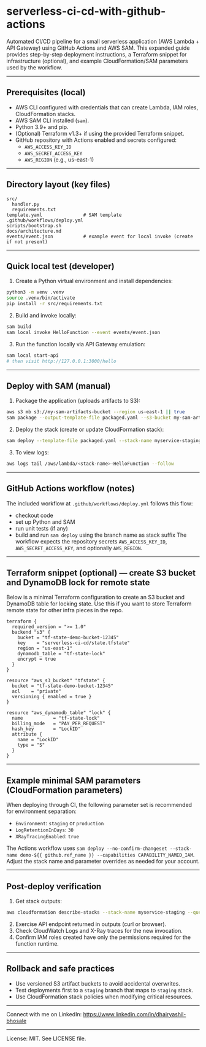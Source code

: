 # serverless-ci-cd-with-github-actions

Automated CI/CD pipeline for a small serverless application (AWS Lambda + API Gateway) using GitHub Actions and AWS SAM.
This expanded guide provides step-by-step deployment instructions, a Terraform snippet for infrastructure (optional),
and example CloudFormation/SAM parameters used by the workflow.

---

## Prerequisites (local)
- AWS CLI configured with credentials that can create Lambda, IAM roles, CloudFormation stacks.
- AWS SAM CLI installed (`sam`).
- Python 3.9+ and pip.
- (Optional) Terraform v1.3+ if using the provided Terraform snippet.
- GitHub repository with Actions enabled and secrets configured:
  - `AWS_ACCESS_KEY_ID`
  - `AWS_SECRET_ACCESS_KEY`
  - `AWS_REGION` (e.g., us-east-1)

---

## Directory layout (key files)
```
src/
  handler.py
  requirements.txt
template.yaml               # SAM template
.github/workflows/deploy.yml
scripts/bootstrap.sh
docs/architecture.md
events/event.json           # example event for local invoke (create if not present)
```

---

## Quick local test (developer)
1. Create a Python virtual environment and install dependencies:
```bash
python3 -m venv .venv
source .venv/bin/activate
pip install -r src/requirements.txt
```
2. Build and invoke locally:
```bash
sam build
sam local invoke HelloFunction --event events/event.json
```
3. Run the function locally via API Gateway emulation:
```bash
sam local start-api
# then visit http://127.0.0.1:3000/hello
```

---

## Deploy with SAM (manual)
1. Package the application (uploads artifacts to S3):
```bash
aws s3 mb s3://my-sam-artifacts-bucket --region us-east-1 || true
sam package --output-template-file packaged.yaml --s3-bucket my-sam-artifacts-bucket
```
2. Deploy the stack (create or update CloudFormation stack):
```bash
sam deploy --template-file packaged.yaml --stack-name myservice-staging --capabilities CAPABILITY_NAMED_IAM --region us-east-1 --parameter-overrides Environment=staging
```
3. To view logs:
```bash
aws logs tail /aws/lambda/<stack-name>-HelloFunction --follow
```

---

## GitHub Actions workflow (notes)
The included workflow at `.github/workflows/deploy.yml` follows this flow:
- checkout code
- set up Python and SAM
- run unit tests (if any)
- build and run `sam deploy` using the branch name as stack suffix
The workflow expects the repository secrets `AWS_ACCESS_KEY_ID`, `AWS_SECRET_ACCESS_KEY`, and optionally `AWS_REGION`.

---

## Terraform snippet (optional) — create S3 bucket and DynamoDB lock for remote state
Below is a minimal Terraform configuration to create an S3 bucket and DynamoDB table for locking state.
Use this if you want to store Terraform remote state for other infra pieces in the repo.
```hcl
terraform {
  required_version = ">= 1.0"
  backend "s3" {
    bucket = "tf-state-demo-bucket-12345"
    key    = "serverless-ci-cd/state.tfstate"
    region = "us-east-1"
    dynamodb_table = "tf-state-lock"
    encrypt = true
  }
}

resource "aws_s3_bucket" "tfstate" {
  bucket = "tf-state-demo-bucket-12345"
  acl    = "private"
  versioning { enabled = true }
}

resource "aws_dynamodb_table" "lock" {
  name           = "tf-state-lock"
  billing_mode   = "PAY_PER_REQUEST"
  hash_key       = "LockID"
  attribute {
    name = "LockID"
    type = "S"
  }
}
```

---

## Example minimal SAM parameters (CloudFormation parameters)
When deploying through CI, the following parameter set is recommended for environment separation:
- `Environment`: `staging` or `production`
- `LogRetentionInDays`: `30`
- `XRayTracingEnabled`: `true`

The Actions workflow uses `sam deploy --no-confirm-changeset --stack-name demo-${{ github.ref_name }} --capabilities CAPABILITY_NAMED_IAM`.
Adjust the stack name and parameter overrides as needed for your account.

---

## Post-deploy verification
1. Get stack outputs:
```bash
aws cloudformation describe-stacks --stack-name myservice-staging --query "Stacks[0].Outputs" --output table
```
2. Exercise API endpoint returned in outputs (curl or browser).
3. Check CloudWatch Logs and X-Ray traces for the new invocation.
4. Confirm IAM roles created have only the permissions required for the function runtime.

---

## Rollback and safe practices
- Use versioned S3 artifact buckets to avoid accidental overwrites.
- Test deployments first to a `staging` branch that maps to `staging` stack.
- Use CloudFormation stack policies when modifying critical resources.

---

Connect with me on LinkedIn: https://www.linkedin.com/in/dhairyashil-bhosale


---

License: MIT. See LICENSE file.

